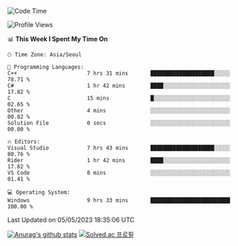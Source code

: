 <!--START_SECTION:waka-->
![Code Time](http://img.shields.io/badge/Code%20Time-172%20hrs%2022%20mins-blue)

![Profile Views](http://img.shields.io/badge/Profile%20Views-1-blue)

📊 **This Week I Spent My Time On** 

```text
🕑︎ Time Zone: Asia/Seoul

💬 Programming Languages: 
C++                      7 hrs 31 mins       ████████████████████░░░░░   78.71 % 
C#                       1 hr 42 mins        ████░░░░░░░░░░░░░░░░░░░░░   17.82 % 
C                        15 mins             █░░░░░░░░░░░░░░░░░░░░░░░░   02.65 % 
Other                    4 mins              ░░░░░░░░░░░░░░░░░░░░░░░░░   00.82 % 
Solution File            0 secs              ░░░░░░░░░░░░░░░░░░░░░░░░░   00.00 % 

🔥 Editors: 
Visual Studio            7 hrs 43 mins       ████████████████████░░░░░   80.76 % 
Rider                    1 hr 42 mins        ████░░░░░░░░░░░░░░░░░░░░░   17.82 % 
VS Code                  8 mins              ░░░░░░░░░░░░░░░░░░░░░░░░░   01.41 % 

💻 Operating System: 
Windows                  9 hrs 33 mins       █████████████████████████   100.00 % 
```


 Last Updated on 05/05/2023 18:35:06 UTC
<!--END_SECTION:waka-->
[![Anurag's github stats](https://github-readme-stats.vercel.app/api?username=heosumin518)](https://github.com/anuraghazra/github-readme-stats)
[![Solved.ac
프로필](http://mazassumnida.wtf/api/v2/generate_badge?boj=heosumin)](https://solved.ac/heosumin)
